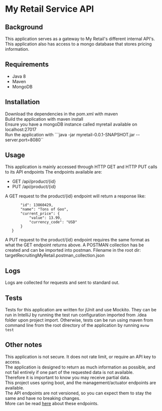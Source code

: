 # My Retail Service API
## Background
This application serves as a gateway to My Retail's different internal API's.  
This application also has access to a mongo database that stores pricing information.
## Requirements
- Java 8
- Maven
- MongoDB

## Installation
Download the dependencies in the pom.xml with maven  
Build the application with maven install  
Ensure you have a mongoDB instance called myretail available on localhost:27017  
Run the application with ```java -jar myretail-0.0.1-SNAPSHOT.jar --server.port=8080``  

## Usage
This application is mainly accessed through HTTP GET and HTTP PUT calls to its API endpoints
The endpoints available are:

- GET /api/product/{id}
- PUT /api/product/{id}

A GET request to the product/{id} endpoint will return a response like:
```{
       "id": 13860429,
       "name": "Tons of Goo",
       "current_price": {
           "value": 13.99,
           "currency_code": "USD"
       }
   }
```

A PUT request to the product/{id} endpoint requires the same format as what the GET endpoint returns above.
A POSTMAN collection has be created and can be imported into postman. Filename in the root dir: targetRecruitingMyRetail.postman_collection.json

## Logs
Logs are collected for requests and sent to standard out.
## Tests
Tests for this application are written for jUnit and use Mockito.  They can be run in IntelliJ by running the test run configuration imported from .idea folder upon project import.
Otherwise, tests can be run using maven from command line from the root directory of the application by running ```mvnw test```

## Other notes
This application is not secure.  It does not rate limit, or require an API key to access.  
The application is designed to return as much information as possible, and not fail entirely if one part of the requested data is not available.    
Therefore it is important to know you may receive partial data.  
This project uses spring boot, and the management/actuator endpoints are available.  
The API endpoints are not versioned, so you can expect them to stay the same and have no breaking changes.  
More can be read [here](https://docs.spring.io/spring-boot/docs/current/reference/html/production-ready-endpoints.html) about these endpoints.  